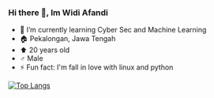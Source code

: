 ### Hi there 👋, Im Widi Afandi

- 🌱 I’m currently learning Cyber Sec and Machine Learning
- :house: Pekalongan, Jawa Tengah
- :arrow_up: 20 years old
- :male_sign: Male
- ⚡ Fun fact: I'm fall in love with linux and python

[![Top Langs](https://github-readme-stats.vercel.app/api/top-langs/?username=technisekai&langs_count=5&theme=tokyonight)](https://github.com/technisekai/github-readme-stats)

<!-- Github stat
![Anurag's GitHub stats](https://github-readme-stats.vercel.app/api?username=technisekai&show_icons=true&theme=tokyonight)
-->

<!--
**technisekai/technisekai** is a ✨ _special_ ✨ repository because its `README.md` (this file) appears on your GitHub profile.

Here are some ideas to get you started:

- 🔭 I’m currently working on ...
- 🌱 I’m currently learning ...
- 👯 I’m looking to collaborate on ...
- 🤔 I’m looking for help with ...
- 💬 Ask me about ...
- 📫 How to reach me: ...
- 😄 Pronouns: ...
- ⚡ Fun fact: ...
-->
